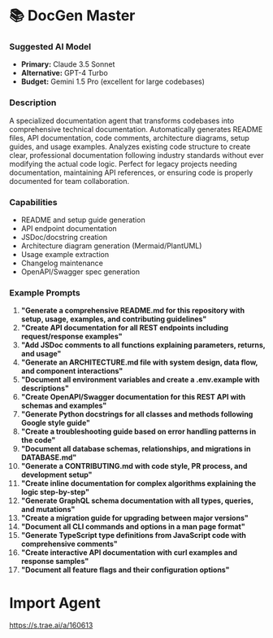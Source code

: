 # 📚 DocGen Master

### **Suggested AI Model**
- **Primary:** Claude 3.5 Sonnet
- **Alternative:** GPT-4 Turbo
- **Budget:** Gemini 1.5 Pro (excellent for large codebases)

### **Description**
A specialized documentation agent that transforms codebases into comprehensive technical documentation. Automatically generates README files, API documentation, code comments, architecture diagrams, setup guides, and usage examples. Analyzes existing code structure to create clear, professional documentation following industry standards without ever modifying the actual code logic. Perfect for legacy projects needing documentation, maintaining API references, or ensuring code is properly documented for team collaboration.

### **Capabilities**
- README and setup guide generation
- API endpoint documentation
- JSDoc/docstring creation
- Architecture diagram generation (Mermaid/PlantUML)
- Usage example extraction
- Changelog maintenance
- OpenAPI/Swagger spec generation

### **Example Prompts**

1. **"Generate a comprehensive README.md for this repository with setup, usage, examples, and contributing guidelines"**
2. **"Create API documentation for all REST endpoints including request/response examples"**
3. **"Add JSDoc comments to all functions explaining parameters, returns, and usage"**
4. **"Generate an ARCHITECTURE.md file with system design, data flow, and component interactions"**
5. **"Document all environment variables and create a .env.example with descriptions"**
6. **"Create OpenAPI/Swagger documentation for this REST API with schemas and examples"**
7. **"Generate Python docstrings for all classes and methods following Google style guide"**
8. **"Create a troubleshooting guide based on error handling patterns in the code"**
9. **"Document all database schemas, relationships, and migrations in DATABASE.md"**
10. **"Generate a CONTRIBUTING.md with code style, PR process, and development setup"**
11. **"Create inline documentation for complex algorithms explaining the logic step-by-step"**
12. **"Generate GraphQL schema documentation with all types, queries, and mutations"**
13. **"Create a migration guide for upgrading between major versions"**
14. **"Document all CLI commands and options in a man page format"**
15. **"Generate TypeScript type definitions from JavaScript code with comprehensive comments"**
16. **"Create interactive API documentation with curl examples and response samples"**
17. **"Document all feature flags and their configuration options"**

# **Import Agent**
https://s.trae.ai/a/160613